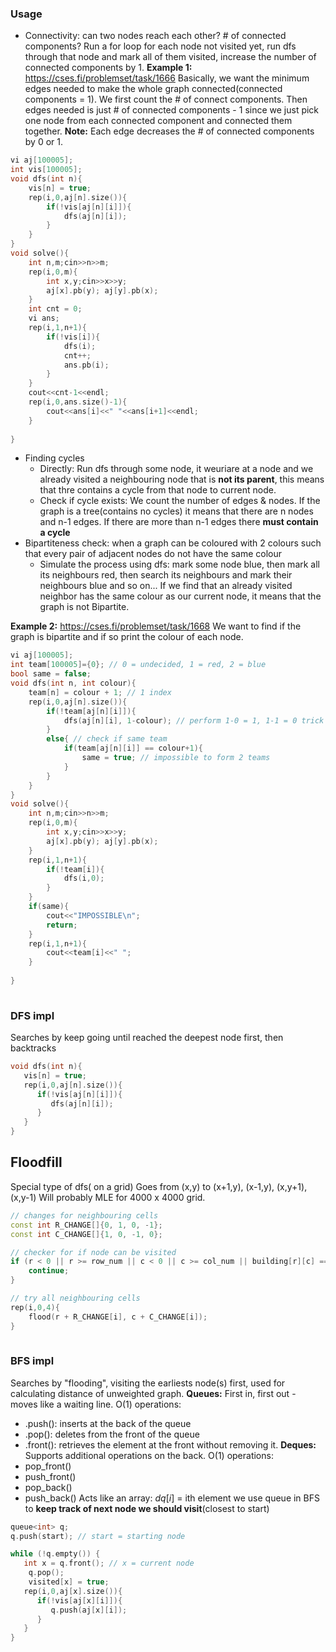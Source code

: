 ### Usage
- Connectivity: can two nodes reach each other? # of connected components?
Run a for loop for each node not visited yet, run dfs through that node and mark all of them visited, increase the number of connected components by 1.
**Example 1:** https://cses.fi/problemset/task/1666
Basically, we want the minimum edges needed to make the whole graph connected(connected components = 1). We first count the # of connect components. Then edges needed is just # of connected components - 1 since we just pick one node from each connected component and connected them together.
**Note:** Each edge decreases the # of connected components by 0 or 1.

```cpp
vi aj[100005];
int vis[100005];
void dfs(int n){
    vis[n] = true;
    rep(i,0,aj[n].size()){
        if(!vis[aj[n][i]]){
            dfs(aj[n][i]);
        }
    }
}
void solve(){
    int n,m;cin>>n>>m;
    rep(i,0,m){
        int x,y;cin>>x>>y;
        aj[x].pb(y); aj[y].pb(x);
    }
    int cnt = 0;
    vi ans;
    rep(i,1,n+1){
        if(!vis[i]){
            dfs(i);
            cnt++;
            ans.pb(i);
        }
    }
    cout<<cnt-1<<endl;
    rep(i,0,ans.size()-1){
        cout<<ans[i]<<" "<<ans[i+1]<<endl;
    }
       
}

```

- Finding cycles
   - Directly: Run dfs through some node, it weuriare at a node and we already visited a neighbouring node that is **not its parent**, this means that thre contains a cycle from that node to current node.
   - Check if cycle exists: We count the number of edges & nodes. If the graph is a tree(contains no cycles) it means that there are n nodes and n-1 edges. If there are more than n-1 edges there **must contain a cycle**
- Bipartiteness check: when a graph can be coloured with 2 colours such that every pair of adjacent nodes do not have the same colour
   - Simulate the process using dfs: mark some node blue, then mark all its neighbours red, then search its neighbours and mark their neighbours blue and so on... If we find that an already visited neighbor has the same colour as our current node, it means that the graph is not Bipartite.

**Example 2:** https://cses.fi/problemset/task/1668
We want to find if the graph is bipartite and if so print the colour of each node.
```cpp
vi aj[100005];
int team[100005]={0}; // 0 = undecided, 1 = red, 2 = blue
bool same = false;
void dfs(int n, int colour){
    team[n] = colour + 1; // 1 index
    rep(i,0,aj[n].size()){
        if(!team[aj[n][i]]){
            dfs(aj[n][i], 1-colour); // perform 1-0 = 1, 1-1 = 0 trick
        }
        else{ // check if same team
            if(team[aj[n][i]] == colour+1){
                same = true; // impossible to form 2 teams
            }
        }
    }
}
void solve(){
    int n,m;cin>>n>>m;
    rep(i,0,m){
        int x,y;cin>>x>>y;
        aj[x].pb(y); aj[y].pb(x);
    }
    rep(i,1,n+1){
        if(!team[i]){
            dfs(i,0);
        }
    }
    if(same){
        cout<<"IMPOSSIBLE\n";
        return;
    }
    rep(i,1,n+1){
        cout<<team[i]<<" ";
    }
       
}
 

```
### DFS impl
Searches by keep going until reached the deepest node first, then backtracks
```cpp
void dfs(int n){
   vis[n] = true;
   rep(i,0,aj[n].size()){
      if(!vis[aj[n][i]]){
         dfs(aj[n][i]);
      }
   }
}
```
## Floodfill
Special type of dfs( on a grid)
Goes from (x,y) to (x+1,y), (x-1,y), (x,y+1), (x,y-1)
Will probably MLE for 4000 x 4000 grid.
```cpp
// changes for neighbouring cells
const int R_CHANGE[]{0, 1, 0, -1};
const int C_CHANGE[]{1, 0, -1, 0};

// checker for if node can be visited
if (r < 0 || r >= row_num || c < 0 || c >= col_num || building[r][c] == '#' || visited[r][c]){
	continue;
}

// try all neighbouring cells
rep(i,0,4){
	flood(r + R_CHANGE[i], c + C_CHANGE[i]);
}
	
```

### BFS impl
Searches by "flooding", visiting the earliests node(s) first, used for calculating distance of unweighted graph.
**Queues:** First in, first out - moves like a waiting line. O(1) operations:
- .push(): inserts at the back of the queue
- .pop(): deletes from the front of the queue
- .front(): retrieves the element at the front without removing it.
**Deques:** Supports additional operations on the back. O(1) operations:
- pop_front()
- push_front()
- pop_back()
- push_back()
Acts like an array: $dq[i]$ = ith element
we use queue in BFS to **keep track of next node we should visit**(closest to start)
```cpp
queue<int> q;
q.push(start); // start = starting node

while (!q.empty()) {
   int x = q.front(); // x = current node
	q.pop();
	visited[x] = true;
   rep(i,0,aj[x].size()){
      if(!vis[aj[x][i]]){
         q.push(aj[x][i]);
      }
   }
}
```
